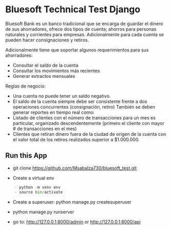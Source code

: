 # Bluesoft Technical Test Django

Bluesoft Bank es un banco tradicional que se encarga de guardar el dinero de sus ahorradores,
ofrece dos tipos de cuenta; ahorros para personas naturales y corrientes para empresas.
Adicionalmente para cada cuenta se pueden hacer consignaciones y retiros.

Adicionalmente tiene que soportar algunos requerimientos para sus ahorradores:

- Consultar el saldo de la cuenta
- Consultar los movimientos más recientes
- Generar extractos mensuales

Reglas de negocio:

- Una cuenta no puede tener un saldo negativo.
- El saldo de la cuenta siempre debe ser consistente frente a dos operaciones concurrentes
(consignación, retiro)
También se deben generar reportes en tiempo real como:
- Listado de clientes con el número de transacciones para un mes es particular, organizado
descendentemente (primero el cliente con mayor # de transacciones en el mes)
- Clientes que retiran dinero fuera de la ciudad de origen de la cuenta con el valor total de
los retiros realizados superior a $1.000.000.


## Run this App

- git clone https://github.com/Msabalza730/bluesoft_test.git

- Create a virtual env 
```python
    - python -m venv env
    - source bin/activate
```
- Create a superuser: python manage.py createsuperuser

- python manage.py runserver

- go to: http://127.0.0.1:8000/admin or http://127.0.0.1:8000/api